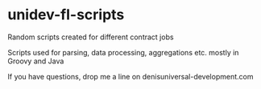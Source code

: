 # unidev-fl-scripts
Random scripts created for different contract jobs

Scripts used for parsing, data processing, aggregations etc. mostly in Groovy and Java

If you have questions, drop me a line on denis<at>universal-development.com
